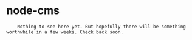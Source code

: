 node-cms
=================

		Nothing to see here yet. But hopefully there will be something worthwhile in a few weeks. Check back soon.